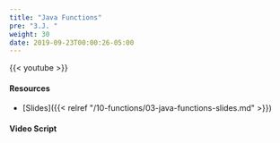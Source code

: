 ```yaml
---
title: "Java Functions"
pre: "3.J. "
weight: 30
date: 2019-09-23T00:00:26-05:00
---
```


{{< youtube  >}}

#### Resources

* [Slides]({{< relref "/10-functions/03-java-functions-slides.md" >}})

#### Video Script
